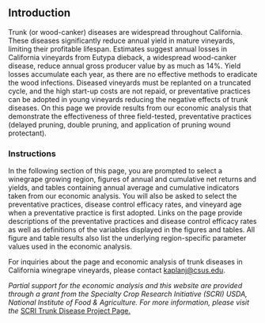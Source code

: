 ## Introduction

Trunk (or wood-canker) diseases are widespread throughout California. These diseases significantly reduce annual yield in mature vineyards, limiting their profitable lifespan. Estimates suggest annual losses in California vineyards from Eutypa dieback, a widespread wood-canker disease, reduce annual gross producer value by as much as 14%. Yield losses accumulate each year, as there are no effective methods to eradicate the wood infections. Diseased vineyards must be replanted on a truncated cycle, and the high start-up costs are not repaid, or preventative practices can be adopted in young vineyards reducing the negative effects of trunk diseases. On this page we provide results from our economic analysis that demonstrate the effectiveness of three field-tested, preventative practices (delayed pruning, double pruning, and application of pruning wound protectant).  

### Instructions

In the following section of this page, you are prompted to select a winegrape growing region, figures of annual and cumulative net returns and yields, and tables containing annual average and cumulative indicators taken from our economic analysis. You will also be asked to select the preventative practices, disease control efficacy rates, and vineyard age when a preventative practice is first adopted. Links on the page provide descriptions of the preventative practices and disease control efficacy rates as well as definitions of the variables displayed in the figures and tables. All figure and table results also list the underlying region-specific parameter values used in the economic analysis.

For inquiries about the page and economic analysis of trunk diseases in California winegrape vineyards, please contact [kaplanj@csus.edu](mailto:kaplanj@csus.edu).  

*Partial support for the economic analysis and this website are provided through a grant from the Specialty Crop Research Initiative (SCRI) USDA, National Institute of Food &amp; Agriculture. For more information, please visit  the*  [SCRI Trunk Disease Project Page.](http://treeandvinetrunkdiseases.org)  